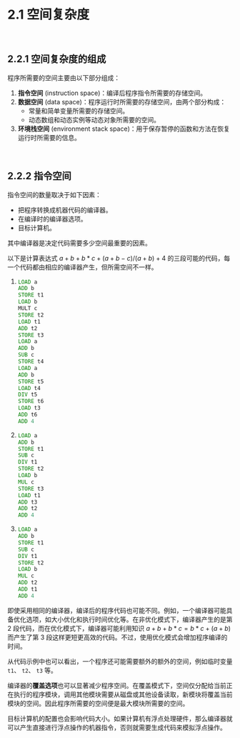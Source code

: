 # 2.1 空间复杂度

<br>

## 2.2.1 空间复杂度的组成

程序所需要的空间主要由以下部分组成：

1. **指令空间** (instruction space)：编译后程序指令所需要的存储空间。
2. **数据空间** (data space)：程序运行时所需要的存储空间，由两个部分构成：
   - 常量和简单变量所需要的存储空间。
   - 动态数组和动态实例等动态对象所需要的空间。
3. **环境栈空间** (environment stack space)：用于保存暂停的函数和方法在恢复运行时所需要的信息。

<br>

## 2.2.2 指令空间

指令空间的数量取决于如下因素：

- 把程序转换成机器代码的编译器。
- 在编译时的编译器选项。
- 目标计算机。

其中编译器是决定代码需要多少空间最重要的因素。

以下是计算表达式 $a + b + b * c + (a + b - c) / (a + b) + 4$ 的三段可能的代码，每一个代码都由相应的编译器产生，但所需空间不一样。

1. ```asm
   LOAD a
   ADD b
   STORE t1
   LOAD b
   MULT c
   STORE t2
   LOAD t1
   ADD t2
   STORE t3
   LOAD a
   ADD b
   SUB c
   STORE t4
   LOAD a
   ADD b
   STORE t5
   LOAD t4
   DIV t5
   STORE t6
   LOAD t3
   ADD t6
   ADD 4
   ```
2. ```asm
   LOAD a
   ADD b
   STORE t1
   SUB c
   DIV t1
   STORE t2
   LOAD b
   MUL c
   STORE t3
   LOAD t1
   ADD t3
   ADD t2
   ADD 4
   ```
3. ```asm
   LOAD a
   ADD b
   STORE t1
   SUB c
   DIV t1
   STORE t2
   LOAD b
   MUL c
   ADD t2
   ADD t1
   ADD 4
   ```
   
即使采用相同的编译器，编译后的程序代码也可能不同。例如，一个编译器可能具备优化选项，如大小优化和执行时间优化等。在非优化模式下，编译器产生的是第 2 段代码，而在优化模式下，编译器可能利用知识 $a + b + b * c = b * c + (a + b)$ 而产生了第 3 段这样更短更高效的代码。不过，使用优化模式会增加程序编译的时间。

从代码示例中也可以看出，一个程序还可能需要额外的额外的空间，例如临时变量 `t1`、 `t2`、 `t3` 等。

编译器的**覆盖选项**也可以显著减少程序空间。在覆盖模式下，空间仅分配给当前正在执行的程序模块，调用其他模块需要从磁盘或其他设备读取，新模块将覆盖当前模块的空间。因此程序所需要的空间便是最大模块所需要的空间。

目标计算机的配置也会影响代码大小。如果计算机有浮点处理硬件，那么编译器就可以产生直接进行浮点操作的机器指令，否则就需要生成代码来模拟浮点操作。